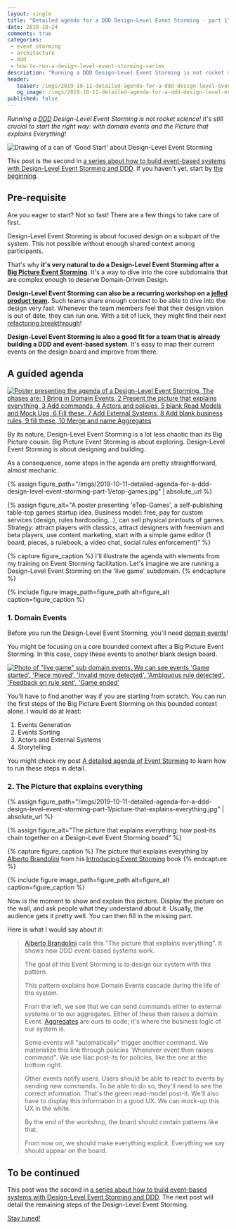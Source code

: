 ```yaml
---
layout: single
title: "Detailed agenda for a DDD Design-Level Event Storming - part 1"
date: 2019-10-24
comments: true
categories:
 - event storming
 - architecture
 - ddd
 - how-to-run-a-design-level-event-storming-series
description: "Running a DDD Design-Level Event Storming is not rocket science! It remains crucial to start the right way. First, generate domain events either from a Big Picture Event Storming or from your current system design. Second, present the Picture that explains Everything! Third, off you go!"
header:
   teaser: /imgs/2019-10-11-detailed-agenda-for-a-ddd-design-level-event-storming-part-1/design-level-event-storming-good-start-teaser.jpeg
   og_image: /imgs/2019-10-11-detailed-agenda-for-a-ddd-design-level-event-storming-part-1/design-level-event-storming-good-start-og.jpeg
published: false
---
```

_Running a [DDD](https://en.wikipedia.org/wiki/Domain-driven_design) Design-Level Event Storming is not rocket science! It's still crucial to start the right way: with domain events and the Picture that explains Everything!_

![Drawing of a can of 'Good Start' about Design-Level Event Storming]({{site.url}}/imgs/2019-10-11-detailed-agenda-for-a-ddd-design-level-event-storming-part-1/design-level-event-storming-good-start.jpeg)

This post is the second in [a series about how to build event-based systems with Design-Level Event Storming and DDD]({{site.url}}/categories/#how-to-run-a-design-level-event-storming-series). If you haven't yet, start by [the beginning]({{site.url}}/why-should-we-use-design-level-event-storming-for-ddd/).

## Pre-requisite

Are you eager to start? Not so fast! There are a few things to take care of first.

Design-Level Event Storming is about focused design on a subpart of the system. This not possible without enough shared context among participants.

That's why **it's very natural to do a Design-Level Event Storming after a [Big Picture Event Storming]({{site.url}}/categories/#squash-bduf-with-event-storming-series)**. It's a way to dive into the core subdomains that are complex enough to deserve Domain-Driven Design.

**Design-Level Event Storming can also be a recurring workshop on a [jelled](http://www.hans-eric.com/2007/08/13/is-your-team-jelled/) [product team](https://svpg.com/product-vs-feature-teams/).** Such teams share enough context to be able to dive into the design very fast. Whenever the team members feel that their design vision is out of date, they can run one. With a bit of luck, they might find their next [refactoring breakthrough](https://herbertograca.com/2015/10/19/ddd-8-refactoring-toward-deeper-insight-breakthrough/)!

**Design-Level Event Storming is also a good fit for a team that is already building a DDD and event-based system**. It's easy to map their current events on the design board and improve from there.

## A guided agenda

[![Poster presenting the agenda of a Design-Level Event Storming. The phases are: 1 Bring in Domain Events, 2 Present the picture that explains everything, 3 Add commands, 4 Actors and policies, 5 blank Read Models and Mock Ups, 6 Fill these, 7 Add External Systems, 8 Add blank business rules, 9 fill these, 10 Merge and name Aggregates]({{site.url}}/imgs/2019-10-11-detailed-agenda-for-a-ddd-design-level-event-storming-part-1/design-level-event-storming-agenda-small.jpg)]({{site.url}}/imgs/2019-10-11-detailed-agenda-for-a-ddd-design-level-event-storming-part-1/design-level-event-storming-agenda.jpg)

By its nature, Design-Level Event Storming is a lot less chaotic than its Big Picture cousin. Big Picture Event Storming is about exploring. Design-Level Event Storming is about designing and building.

As a consequence, some steps in the agenda are pretty straightforward, almost mechanic.

{% assign figure_path="/imgs/2019-10-11-detailed-agenda-for-a-ddd-design-level-event-storming-part-1/etop-games.jpg" | absolute_url %}
    
{% assign figure_alt="A poster presenting 'eTop-Games', a self-publishing table-top games startup idea. Business model: free, pay for custom services (design, rules hardcoding...), can sell physical printouts of games. Strategy: attract players with classics, attract designers with freemium and beta players, use content marketing, start with a simple game editor (1 board, pieces, a rulebook, a video chat, social rules enforcement)" %}
    
{% capture figure_caption %}
I'll illustrate the agenda with elements from my training on Event Storming facilitation. Let's imagine we are running a Design-Level Event Storming on the 'live game' subdomain.
{% endcapture %}
    
{% include figure image_path=figure_path alt=figure_alt caption=figure_caption %}

### 1. Domain Events

Before you run the Design-Level Event Storming, you'll need [domain events](https://martinfowler.com/eaaDev/DomainEvent.html)!

You might be focusing on a core bounded context after a Big Picture Event Storming. In this case, copy these events to another blank design board.

[![Photo of "live game" sub domain events. We can see events 'Game started', 'Piece moved', 'Invalid move detected', 'Ambiguous rule detected', 'Feedback on rule sent', 'Game ended']({{site.url}}/imgs/2019-10-11-detailed-agenda-for-a-ddd-design-level-event-storming-part-1/live-game-domain-events-small.jpg)]({{site.url}}/imgs/2019-10-11-detailed-agenda-for-a-ddd-design-level-event-storming-part-1/live-game-domain-events.jpg)

You'll have to find another way if you are starting from scratch. You can run the first steps of the Big Picture Event Storming on this bounded context alone. I would do at least:

1.  Events Generation
2.  Events Sorting
3.  Actors and External Systems
4.  Storytelling

You might check my post [A detailed agenda of Event Storming]({{site.url}}/detailed-agenda-of-a-ddd-big-picture-event-storming-part-1/) to learn how to run these steps in detail.

### 2. The Picture that explains everything

{% assign figure_path="/imgs/2019-10-11-detailed-agenda-for-a-ddd-design-level-event-storming-part-1/picture-that-explains-everything.jpg" | absolute_url %}
    
{% assign figure_alt="The picture that explains everything: how post-its chain together on a Design-Level Event Storming board" %}
    
{% capture figure_caption %}
The picture that explains everything by [Alberto Brandolini](https://twitter.com/ziobrando) from his [Introducing Event Storming](https://leanpub.com/introducing_eventstorming) book
{% endcapture %}
    
{% include figure image_path=figure_path alt=figure_alt caption=figure_caption %}

Now is the moment to show and explain this picture. Display the picture on the wall, and ask people what they understand about it. Usually, the audience gets it pretty well. You can then fill in the missing part.

Here is what I would say about it:

> [Alberto Brandolini](https://twitter.com/ziobrando) calls this "The picture that explains everything". It shows how DDD event-based systems work.
>
> The goal of this Event Storming is to design our system with this pattern.
>
> This pattern explains how Domain Events cascade during the life of the system.
>
> From the left, we see that we can send commands either to external systems or to our aggregates. Either of these then raises a domain Event. [Aggregates](https://martinfowler.com/bliki/DDD_Aggregate.html) are ours to code; it's where the business logic of our system is.
>
> Some events will "automatically" trigger another command. We materialize this link through policies 'Whenever event then raises command". We use lilac post-its for policies, like the one at the bottom right.
>
> Other events notify users. Users should be able to react to events by sending new commands. To be able to do so, they'll need to see the correct information. That's the green read-model post-it. We'll also have to display this information in a good UX. We can mock-up this UX in the white.
>
> By the end of the workshop, the board should contain patterns like that.
>
> From now on, we should make everything explicit. Everything we say should appear on the board.

## To be continued

This post was the second in [a series about how to build event-based systems with Design-Level Event Storming and DDD]({{site.url}}/categories/#how-to-run-a-design-level-event-storming-series). The next post will detail the remaining steps of the Design-Level Event Storming.

[Stay tuned!](http://eepurl.com/dxKE95)